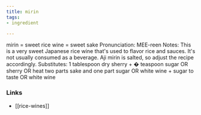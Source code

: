 ```yaml
---
title: mirin
tags:
- ingredient

---
```

mirin = sweet rice wine = sweet sake Pronunciation: MEE-reen Notes: This is a very sweet Japanese rice wine that's used to flavor rice and sauces. It's not usually consumed as a beverage. Aji mirin is salted, so adjust the recipe accordingly. Substitutes: 1 tablespoon dry sherry + � teaspoon sugar OR sherry OR heat two parts sake and one part sugar OR white wine + sugar to taste OR white wine

### Links

* [[rice-wines]]
